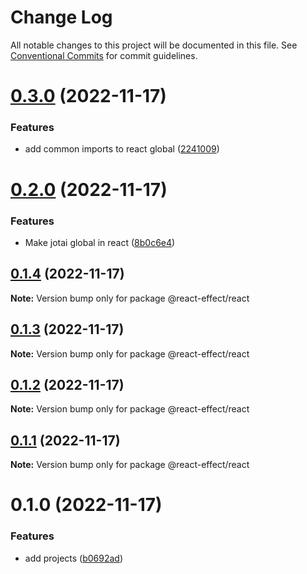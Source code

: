 # Change Log

All notable changes to this project will be documented in this file.
See [Conventional Commits](https://conventionalcommits.org) for commit guidelines.

# [0.3.0](https://github.com/tim-smart/react-effect/compare/@react-effect/react@0.2.0...@react-effect/react@0.3.0) (2022-11-17)

### Features

- add common imports to react global ([2241009](https://github.com/tim-smart/react-effect/commit/2241009464175abfb8788d2223de980b42b2a7a0))

# [0.2.0](https://github.com/tim-smart/react-effect/compare/@react-effect/react@0.1.4...@react-effect/react@0.2.0) (2022-11-17)

### Features

- Make jotai global in react ([8b0c6e4](https://github.com/tim-smart/react-effect/commit/8b0c6e443aed0993943eaaae05394a20235b9699))

## [0.1.4](https://github.com/tim-smart/react-effect/compare/@react-effect/react@0.1.3...@react-effect/react@0.1.4) (2022-11-17)

**Note:** Version bump only for package @react-effect/react

## [0.1.3](https://github.com/tim-smart/react-effect/compare/@react-effect/react@0.1.2...@react-effect/react@0.1.3) (2022-11-17)

**Note:** Version bump only for package @react-effect/react

## [0.1.2](https://github.com/tim-smart/react-effect/compare/@react-effect/react@0.1.1...@react-effect/react@0.1.2) (2022-11-17)

**Note:** Version bump only for package @react-effect/react

## [0.1.1](https://github.com/tim-smart/react-effect/compare/@react-effect/react@0.1.0...@react-effect/react@0.1.1) (2022-11-17)

**Note:** Version bump only for package @react-effect/react

# 0.1.0 (2022-11-17)

### Features

- add projects ([b0692ad](https://github.com/tim-smart/react-effect/commit/b0692ad727f55c0c0623c2af1cfde45a9bc8dc8c))
